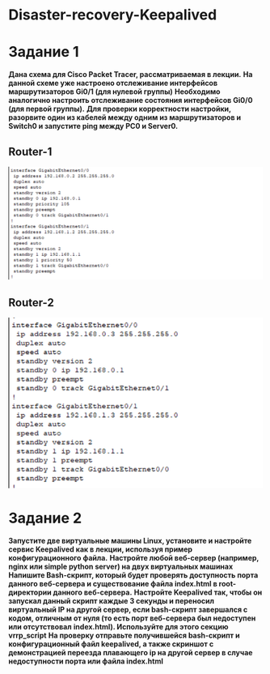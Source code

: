 # Disaster-recovery-Keepalived

# Задание 1
**Дана схема для Cisco Packet Tracer, рассматриваемая в лекции.**
**На данной схеме уже настроено отслеживание интерфейсов маршрутизаторов Gi0/1 (для нулевой группы)**
**Необходимо аналогично настроить отслеживание состояния интерфейсов Gi0/0 (для первой группы).**
**Для проверки корректности настройки, разорвите один из кабелей между одним из маршрутизаторов и Switch0 и запустите ping между PC0 и Server0.**

## Router-1
![Router-1](https://github.com/AlexandeAbel/Disaster-recovery-Keepalived/blob/main/img/1.1.jpeg)

## Router-2
![Router-2](https://github.com/AlexandeAbel/Disaster-recovery-Keepalived/blob/main/img/1.2.jpeg)

# Задание 2
**Запустите две виртуальные машины Linux, установите и настройте сервис Keepalived как в лекции, используя пример конфигурационного файла.**
**Настройте любой веб-сервер (например, nginx или simple python server) на двух виртуальных машинах**
**Напишите Bash-скрипт, который будет проверять доступность порта данного веб-сервера и существование файла index.html в root-директории данного веб-сервера.**
**Настройте Keepalived так, чтобы он запускал данный скрипт каждые 3 секунды и переносил виртуальный IP на другой сервер, если bash-скрипт завершался с кодом, отличным от нуля (то есть порт веб-сервера был недоступен или отсутствовал** **index.html). Используйте для этого секцию vrrp_script**
**На проверку отправьте получившейся bash-скрипт и конфигурационный файл keepalived, а также скриншот с демонстрацией переезда плавающего ip на другой сервер в случае недоступности порта или файла index.html**
